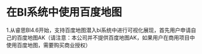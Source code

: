# 在BI系统中使用百度地图

1.从睿思BI4.6开始，支持百度地图潜入bi系统中进行可视化展现，首先用户申请自己的百度地图AK（请注意：本公司并不提供百度地图AK，如果用户在商用项目中使用百度地图，需要购买商业授权）

